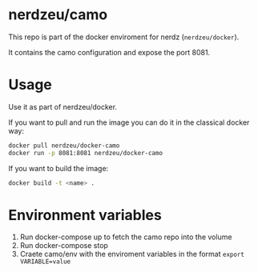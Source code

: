 # nerdzeu/camo

This repo is part of the docker enviroment for nerdz (`nerdzeu/docker`).

It contains the camo configuration and expose the port 8081.

# Usage

Use it as part of nerdzeu/docker.

If you want to pull and run the image you can do it in the classical docker way:

```sh
docker pull nerdzeu/docker-camo
docker run -p 8081:8081 nerdzeu/docker-camo
```

If you want to build the image:

```sh
docker build -t <name> .
```

# Environment variables
1. Run docker-compose up to fetch the camo repo into the volume
2. Run docker-compose stop
3. Craete camo/env with the enviroment variables in the format `export VARIABLE=value`
